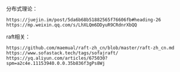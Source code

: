 分布式理论：

    https://juejin.im/post/5da6b68b51882565f76606fb#heading-26
    https://mp.weixin.qq.com/s/LhXLQm6DDyuR9CRdnrXbQQ
raft相关：
    
    https://github.com/maemual/raft-zh_cn/blob/master/raft-zh_cn.md
    https://www.sofastack.tech/tags/sofajraft/
    https://yq.aliyun.com/articles/675030?spm=a2c4e.11153940.0.0.35b836f3gPs8Wj